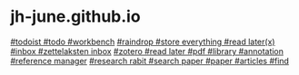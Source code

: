 # jh-june.github.io

[#todoist #todo #workbench](https://todoist.com/app/project/2300467162)
[#raindrop #store everything #read later(x) #inbox #zettelaksten inbox](https://app.raindrop.io/my/0)
[#zotero #read later #pdf #library #annotation #reference manager](https://www.zotero.org/jh_june)
[#research rabit #search paper #paper #articles #find](https://researchrabbitapp.com/home)
